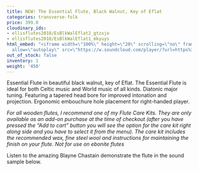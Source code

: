 ```yaml
---
title: NEW! The Essential Flute, Black Walnut, Key of Eflat
categories: transverse-folk
price: 399.0
cloudinary_ids:
- ellisflutes2018/EsBlkWalEflat2_gtzxjo
- ellisflutes2018/EsBlkWalEflat1_mkyuys
html_embed: "<iframe width=\"100%\" height=\"20\" scrolling=\"no\" frameborder=\"no\"
  allow=\"autoplay\" src=\"https://w.soundcloud.com/player/?url=https%3A//api.soundcloud.com/tracks/486027804&color=%23ff5500&inverse=false&auto_play=false&show_user=true\"></iframe>\r\n"
out_of_stock: false
inventory: 1
weight: '450'
---
```


Essential Flute in beautiful black walnut, key of Eflat.   The Essential Flute is ideal for both Celtic music and World music of all kinds. Diatonic major tuning. Featuring a tapered head bore for improved intonation and projection. Ergonomic embouchure hole placement for right-handed player.

*For all wooden flutes, I recommend one of my Flute Care Kits.  They are only available as an add-on purchase at the time of checkout (after you have pressed the “Add to cart” button you will see the option for the care kit right along side and you have to select it from the menu). The care kit includes the recommended wax, fine steel wool and instructions for maintaining the finish on your flute.  Not for use on ebonite flutes*

Listen to the amazing Blayne Chastain demonstrate the flute in the sound sample below.